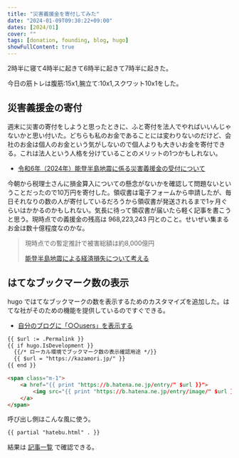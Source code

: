 ```yaml
---
title: "災害義援金を寄付してみた"
date: "2024-01-09T09:30:22+09:00"
dates: [2024/01]
cover: ""
tags: [donation, founding, blog, hugo]
showFullContent: true
---
```


2時半に寝て4時半に起きて6時半に起きて7時半に起きた。

今日の筋トレは腹筋:15x1,腕立て:10x1,スクワット10x1をした。

## 災害義援金の寄付

週末に災害の寄付をしようと思ったときに、ふと寄付を法人でやればいいんじゃないかと思い付いた。どちらも私のお金であることには変わりないのだけど、会社のお金は個人のお金という気がしないので個人よりも大きいお金を寄付できる。これは法人という人格を分けていることのメリットの1つかもしれない。

* [令和6年（2024年）能登半島地震に係る災害義援金の受付について](https://www.pref.ishikawa.lg.jp/suitou/gienkinr0601.html)

今朝から税理士さんに損金算入についての懸念がないかを確認して問題ないということだったので10万円を寄付した。領収書は電子フォームから申請したが、毎日それなりの数の人が寄付しているだろうから領収書が発送されるまで1ヶ月ぐらいはかかるのかもしれない。気長に待って領収書が届いたら軽く記事を書こうと思う。現時点での義援金の残高は 968,223,243 円とのこと。せいぜい集まるお金は数十億程度なのかな。

> 現時点での暫定推計で被害総額は約8,000億円
> 
> [能登半島地震による経済損失について考える](https://www.nri.com/jp/knowledge/blog/lst/2024/fis/kiuchi/0105)

## はてなブックマーク数の表示

hugo ではてなブックマークの数を表示するためのカスタマイズを追加した。はてな社がそのための機能を提供しているのですぐできる。

* [自分のブログに「○○users」を表示する](https://b.hatena.ne.jp/help/entry/count)

```html
{{ $url := .Permalink }}
{{ if hugo.IsDevelopment }}
  {{/* ローカル環境でブックマーク数の表示確認用途 */}}
  {{ $url = "https://kazamori.jp/" }}
{{ end }}

<span class="m-1">
    <a href="{{ print "https://b.hatena.ne.jp/entry/" $url }}">
        <img src="{{ print "https://b.hatena.ne.jp/entry/image/" $url }}" alt="はてなブックマーク - {{ .Title }}" title="はてなブックマーク - {{ .Title }}" />
    </a>
</span>
```

呼び出し側はこんな風に使う。

```html
{{ partial "hatebu.html" . }}
```

結果は [記事一覧](https://blog.osstech.co.jp/posts/) で確認できる。
